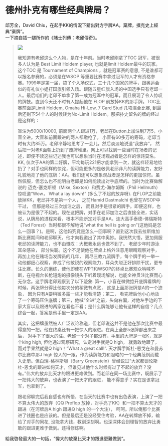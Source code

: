 # 德州扑克有哪些经典牌局？

邱芳全，David Chiu，在起手KK的情況下猜出對方手牌AA，棄牌，撲克史上經典“棄牌”。  
一下摘自插一腿所作的《賭士列傳：老邱傳奇》。  

> ![](https://pic2.zhimg.com/40afa54639b4013e2dc19eed0f729a45_b.jpg)
> 
> 我知道有老邱这么个人物，是在十年前。当时老邱刚拿了TOC 冠军，被很多人认为是 Best Limit Holdem player, 也就是limit Holdem最牛的玩家。这个TOC 是 Tournament of Champions ，就是冠军赛的意思, 不是谁都可以报名参赛的，必须是在WSOP 等重要比赛中拿过冠军的人才有资格参赛。1999年是第一届，搞了个入场仪式，三十几个国家的牌手，跟奥运会似的有礼仪小姐打国旗引领入场。跟随五星红旗入场的中国选手只有老邱一人。最后咱们的老邱不单拿了第一成为冠军中的冠军，而且展现了令人惊叹的牌技。直到今天还不时有人提起他在 FLOP 前放掉KK的那手牌。TOC比赛前面是Limit Holdem, Omaha Hi-Low, 7 Card Stud 几项混合比赛, 到最后还剩下54个人的时候转为No-Limit Holdem。那把扑史留名的牌的经过是这样的：
> 
> 盲注为5000/10000, 前面两个人跟进1万，老邱在Button上加注到7万5，小盲全进。大盲和前面跟进的两人都缴枪了。 小盲有60多万的筹码，老邱当时有大约85万。老邱冷静地思考了一会儿，然后淡淡地说道“我放弃”， 然后把一对老K面朝上扔到了废牌堆里。网上可以找到一些当时在场者的记述，即便不读这些记述我也可以想象当时在场观战者是怎样的惊诧莫名。KK, 仅次于AA的第二好牌，平均每玩221把才能拿到一次，就这样轻易地给扔了？对手也同样的惊诧，但可能更多的是敬佩老邱非凡的读牌能力，友好礼貌地亮了他的底牌：AA。我们还可以想象观战者是怎样的更加惊愕。虽然佩服，但怎么也不能明白老邱是如何能读出对手底牌的。当时为比赛做解说的 迈克-塞克斯顿（Mike, Sexton）和费尤-海尔姆斯（Phil Hellmuth）惊叹道“Wow， What a lay down!” (多么了不起的放弃呀). 在FLOP之前能放掉KK，老邱并不是第一个人， 之前Hamid Dastmalchi 也曾在WSOP中干过， 但那是经过三次加注之后， 而且对手是很紧的牌手。即便这样，也被认为是很了不起的。现在这把牌，对手在老邱加注之后直接全进，实话说，从牌局的进程来看，根本不能断定对手是AA。连大高手泰德-佛瑞斯特（Ted Forest）当时都很不解地说“what the hell is going on”(这他妈是怎么一回事？)。是啊，这他妈究竟是怎么一回事啊？直到这次我去拉斯维加斯比赛期间和老邱聊天，他才向我道出了其中奥妙。我恍然大悟，更加佩服老邱的读牌能力，也不由慨叹：大概我永远也做不到了。 老邱少年时游泳耳朵感染， 部分失聪。这个不足使他在牌桌上格外注意用眼睛观察对手，再加上他在赌场当发牌员的几年， 阅尽三教九流牌手，每个牌手的一举一动他都细心观察，养成了他敏锐的观察能力，耳朵失聪正好排除干扰，更专注比赛。长久的磨练，使他即使在WPT和WSOP的终桌比赛观众呐喊不断，在电视台长枪短炮的摄像镜头下听着现场解说，也能全神贯注比赛而心无杂念。这手牌老邱观察到了以下迹象: 第一，小盲在微微捻开底牌看牌的时候，两张牌分得比他每次分的稍微有点宽， 这是上面那张牌是A的一个迹象， 因为只有A要稍微多露一些才能看清楚；第二， 看完牌后他小心地放了一个筹码压住底牌；第三，他喊“全进”之前，头向右偏，对他左手边的下家大盲以及跟进的两家连看也不看；是什么牌能够让他有这样的自信？几点综合一起，答案是他手里一定是AA。
> 
> 其实，这把牌虽然被人广泛议论称道，但老邱说这并不是他在那次比赛中最得意的一把。他在终桌还有一把惊人的跟进。在桌上全部5张牌都出来之后， 对手下了很大的注。老邱一个对子都没有，手里的大牌是一张K，就是个king high, 但他通过观察研究，认定对手就是Q high， 就勇敢地跟了，而对手果然就是Q high！“What a great call!”. 天才牌手斯杜-恩戈在和曼苏尔比赛中那J high 惊人的一跟，作为读牌能力和胆略的一个经典范例而载入史册。但白瑞-格林斯坦（Barry Greenstein）曾经说过“大家都谈论斯杜-恩戈的跟进如何天才，但谁见过他什么时候有过了不起的放弃？没有。”伟大的放弃比天才的跟进更难做到。而老邱在同一场比赛中，既展示了一把伟大的放弃，也表演了一把天才的跟进， 能不得意乎？实在是该拿冠军，也拿到了。
> 
> 跟老邱聊完后我自感也有所悟，在当天的比赛中也有出色表演，上演了一把不算太伟大的放弃（QQ Preflop 放掉，对手亮了KK）和一把不算太天才的跟进（在河牌后A high 跟进Q high 的一个大注）， 呵呵。所以俺那个比赛进了钱圈也是应该的。但是最后还是没经受住考验，AA在转牌放不掉，输给了对手的同花, 没能拿大钱，教训深刻啊。也深深体会到理智的放弃比勇敢的跟进更难于做到。还得修炼啊。

給我啓發最大的一句話，“偉大的放棄比天才的跟進更難做到”。